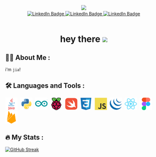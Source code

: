 <div id="header" align="center">
  <img src="https://i.pinimg.com/originals/9c/08/c0/9c08c09ff291829ee19eb04e08049b43.gif" width="700"/>
</div>

<div id="badges" align="center">
  <div>
    <a href="https://www.linkedin.com/in/yi-jia-huang/">
        <img src="https://img.shields.io/badge/LinkedIn-blue?style=for-the-badge&logo=linkedin&logoColor=white" alt="LinkedIn Badge"/>
    </a>
    <a href="https://www.instagram.com/jia.jiah_/">
      <img src="https://img.shields.io/badge/Instagram-pink?style=for-the-badge&logo=instagram&logoColor=black" alt="LinkedIn Badge"/>
    </a>
    <a href="https://discordapp.com/users/imjia">
      <img src="https://img.shields.io/badge/Discord-blue?style=for-the-badge&logo=discord&logoColor=white" alt="LinkedIn Badge"/>
    </a>
  </div>
  <img src="https://komarev.com/ghpvc/?username=jiahjiah&style=flat-square&color=blue" alt="" align="center"/>

</div>

<h1 align="center" >
  hey there
  <img src="https://media.giphy.com/media/hvRJCLFzcasrR4ia7z/giphy.gif" width="30px"/>
</h1>

## :woman_technologist: About Me :

i'm `jia`!

## :hammer_and_wrench: Languages and Tools :

<div>
  <img src="https://github.com/devicons/devicon/blob/master/icons/java/java-original-wordmark.svg" title="Java" alt="Java" width="40" height="40"/>&nbsp;
  <img src="https://github.com/devicons/devicon/blob/master/icons/python/python-original.svg" title="Python" alt="Python" width="40" height="40"/>&nbsp;
  <img src="https://github.com/devicons/devicon/blob/master/icons/arduino/arduino-original.svg" title="Arduino" alt="Java" width="40" height="40"/>&nbsp;
  <img src="https://github.com/devicons/devicon/blob/master/icons/raspberrypi/raspberrypi-original.svg" title="Arduino" alt="Java" width="40" height="40"/>&nbsp;
  <img src="https://github.com/devicons/devicon/blob/master/icons/swift/swift-original.svg" title="Swift" alt="Swift" width="40" height="40"/>&nbsp;
  <img src="https://github.com/devicons/devicon/blob/master/icons/css3/css3-original.svg" title="CSS" alt="CSS" width="40" height="40"/>&nbsp;
    <img src="https://github.com/devicons/devicon/blob/master/icons/javascript/javascript-original.svg" title="Javascript" alt="Javascript" width="40" height="40"/>&nbsp;
    <img src="https://github.com/devicons/devicon/blob/master/icons/jquery/jquery-original.svg" title="JQuery" alt="JQuery" width="40" height="40"/>&nbsp;
      <img src="https://github.com/devicons/devicon/blob/master/icons/react/react-original.svg" title="React" alt="React" width="40" height="40"/>&nbsp;
  <img src="https://github.com/devicons/devicon/blob/master/icons/figma/figma-original.svg" title="Figma" alt="Figma" width="40" height="40"/>&nbsp;
  <img src="https://github.com/devicons/devicon/blob/master/icons/firebase/firebase-plain.svg" title="Firebase" alt="Firebase" width="40" height="40"/>&nbsp;
</div>

## :fire: My Stats :
[![GitHub Streak](http://github-readme-streak-stats.herokuapp.com?user=jiahjiah&theme=material-palenight&border_radius=20&mode=weekly)](https://git.io/streak-stats)

<!--

[![Top Langs](https://github-readme-stats.vercel.app/api/top-langs/?username=jiahjiah&layout=compact&theme=nightowl&border_radius=20)](https://github.com/anuraghazra/github-readme-stats)
-->

